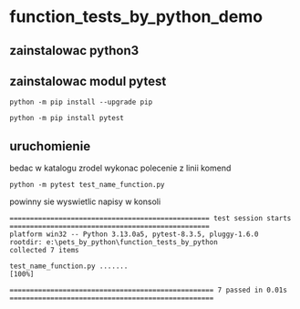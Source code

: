 # function_tests_by_python_demo

## zainstalowac python3

## zainstalowac modul pytest

```
python -m pip install --upgrade pip
```

```
python -m pip install pytest
```

## uruchomienie

bedac w katalogu zrodel wykonac polecenie z linii komend

```
python -m pytest test_name_function.py
```

powinny sie wyswietlic napisy w konsoli

```
================================================= test session starts =================================================
platform win32 -- Python 3.13.0a5, pytest-8.3.5, pluggy-1.6.0
rootdir: e:\pets_by_python\function_tests_by_python
collected 7 items

test_name_function.py .......                                                                                    [100%]

================================================== 7 passed in 0.01s ==================================================
```
